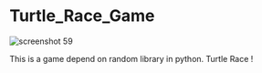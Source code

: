 # Turtle_Race_Game
![screenshot 59](https://user-images.githubusercontent.com/29013344/52994440-98a35080-343d-11e9-894f-9737b8943f38.png)

This is a game depend on random library in python. Turtle Race !
